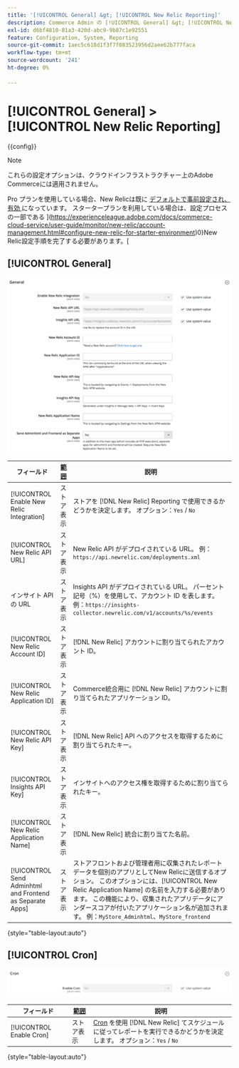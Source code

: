 ```yaml
---
title: '[!UICONTROL General] &gt; [!UICONTROL New Relic Reporting]'
description: Commerce Admin の [!UICONTROL General] &gt; [!UICONTROL New Relic Reporting] ページで設定を確認します。
exl-id: d6bf4810-81a3-420d-abc9-9b87c1e92551
feature: Configuration, System, Reporting
source-git-commit: 1aec5c618d1f3f7f083523956d2aee62b777faca
workflow-type: tm+mt
source-wordcount: '241'
ht-degree: 0%

---
```


# [!UICONTROL General] > [!UICONTROL New Relic Reporting]

{{config}}

>[!NOTE]
>これらの設定オプションは、クラウドインフラストラクチャー上のAdobe Commerceには適用されません。
>
>Pro プランを使用している場合、New Relicは既に [ デフォルトで事前設定され、有効 ](https://experienceleague.adobe.com/docs/commerce-cloud-service/user-guide/monitor/new-relic/new-relic-service.html) になっています。 スタータープランを利用している場合は、設定プロセスの一部である ](https://experienceleague.adobe.com/docs/commerce-cloud-service/user-guide/monitor/new-relic/account-management.html#configure-new-relic-for-starter-environment)0}New Relic設定手順を完了する必要があります。[

## [!UICONTROL General]

![ 一般 ](./assets/new-relic-reporting-general.png)<!-- zoom -->

<!-- [General](https://docs.magento.com/user-guide/reports/new-relic-reporting.html) -->

| フィールド | [ 範囲 ](../../getting-started/websites-stores-views.md#scope-settings) | 説明 |
|--- |--- |--- |
| [!UICONTROL Enable New Relic Integration] | ストア表示 | ストアを [!DNL New Relic] Reporting で使用できるかどうかを決定します。 オプション：`Yes` / `No` |
| [!UICONTROL New Relic API URL] | ストア表示 | New Relic API がデプロイされている URL。 例：`https://api.newrelic.com/deployments.xml` |
| インサイト API の URL | ストア表示 | Insights API がデプロイされている URL。 パーセント記号（%）を使用して、アカウント ID を表します。 例：`https://insights-collector.newrelic.com/v1/accounts/%s/events` |
| [!UICONTROL New Relic Account ID] | ストア表示 | [!DNL New Relic] アカウントに割り当てられたアカウント ID。 |
| [!UICONTROL New Relic Application ID] | ストア表示 | Commerce統合用に [!DNL New Relic] アカウントに割り当てられたアプリケーション ID。 |
| [!UICONTROL New Relic API Key] | ストア表示 | [!DNL New Relic] API へのアクセスを取得するために割り当てられたキー。 |
| [!UICONTROL Insights API Key] | ストア表示 | インサイトへのアクセス権を取得するために割り当てられたキー。 |
| [!UICONTROL New Relic Application Name] | ストア表示 | [!DNL New Relic] 統合に割り当てた名前。 |
| [!UICONTROL Send Adminhtml and Frontend as Separate Apps] | ストア表示 | ストアフロントおよび管理者用に収集されたレポートデータを個別のアプリとしてNew Relicに送信するオプション。 このオプションには、[!UICONTROL New Relic Application Name] の名前を入力する必要があります。 この機能により、収集されたアプリデータにアンダースコアが付いたアプリケーション名が追加されます。 例：`MyStore_Adminhtml`、`MyStore_frontend` |

{style="table-layout:auto"}

## [!UICONTROL Cron]

![Cron](./assets/new-relic-reporting-cron.png)<!-- zoom -->

<!-- Cron](https://docs.magento.com/user-guide/system/cron.html) -->

| フィールド | [ 範囲 ](../../getting-started/websites-stores-views.md#scope-settings) | 説明 |
|--- |--- |--- |
| [!UICONTROL Enable Cron] | ストア表示 | [Cron](../../systems/cron.md) を使用 [!DNL New Relic] てスケジュールに従ってレポートを実行できるかどうかを決定します。 オプション：`Yes` / `No` |

{style="table-layout:auto"}
